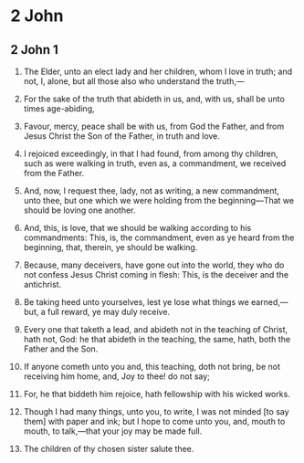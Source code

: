 # 2 John

## 2 John 1

1. The Elder, unto an elect lady and her children, whom I love in truth; and not, I, alone, but all those also who understand the truth,—

2. For the sake of the truth that abideth in us, and, with us, shall be unto times age-abiding,

3. Favour, mercy, peace shall be with us, from God the Father, and from Jesus Christ the Son of the Father, in truth and love.

4. I rejoiced exceedingly, in that I had found, from among thy children, such as were walking in truth, even as, a commandment, we received from the Father. 

5.  And, now, I request thee, lady, not as writing, a new commandment, unto thee, but one which we were holding from the beginning—That we should be loving one another.

6. And, this, is love, that we should be walking according to his commandments: This, is, the commandment, even as ye heard from the beginning, that, therein, ye should be walking. 

7.  Because, many deceivers, have gone out into the world, they who do not confess Jesus Christ coming in flesh: This, is the deceiver and the antichrist.

8. Be taking heed unto yourselves, lest ye lose what things we earned,—but, a full reward, ye may duly receive.

9. Every one that taketh a lead, and abideth not in the teaching of Christ, hath not, God: he that abideth in the teaching, the same, hath, both the Father and the Son. 

10.  If anyone cometh unto you and, this teaching, doth not bring, be not receiving him home, and, Joy to thee! do not say;

11. For, he that biddeth him rejoice, hath fellowship with his wicked works. 

12.  Though I had many things, unto you, to write, I was not minded [to say them] with paper and ink; but I hope to come unto you, and, mouth to mouth, to talk,—that your joy may be made full.

13. The children of thy chosen sister salute thee.   